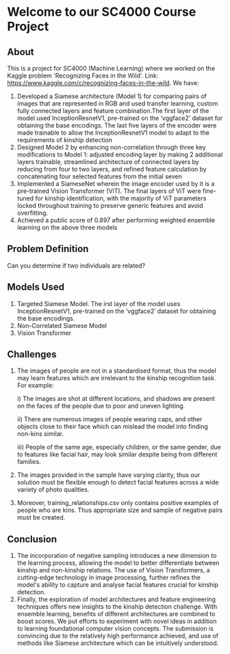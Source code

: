 # Welcome to our SC4000 Course Project
## About

This is a project for SC4000 (Machine Learning) where we worked on the Kaggle problem 'Recognizing Faces in the Wild'. 
Link: https://www.kaggle.com/c/recognizing-faces-in-the-wild. We have:

  1. Developed a Siamese architecture (Model 1) for comparing pairs of images that are represented in RGB and used transfer learning, custom fully connected layers and feature combination.The first layer of the model used InceptionResnetV1, pre-trained on the ‘vggface2’ dataset for obtaining the base encodings. The last five layers of the encoder were made trainable to allow the InceptionResnetV1 model to adapt to the requirements of kinship detection
  2. Designed Model 2 by enhancing non-correlation through three key modifications to Model 1: adjusted encoding layer by making 2 additional layers trainable, streamlined architecture of connected layers by reducing from four to two layers, and refined feature calculation by concatenating four selected features from the initial seven
  3. Implemented a SiameseNet wherein the image encoder used by it is a pre-trained Vision Transformer (ViT). The final layers of ViT were fine-tuned for kinship identification, with the majority of ViT parameters locked throughout training to preserve generic features and avoid overfitting. 
  4. Achieved a public score of 0.897 after performing weighted ensemble learning on the above three models

## Problem Definition
Can you determine if two individuals are related?

## Models Used
  1. Targeted Siamese Model. The irst layer of the model uses InceptionResnetV1, pre-trained on the ‘vggface2’ dataset for obtaining the base encodings. 
  2. Non-Correlated Siamese Model
  3. Vision Transformer

## Challenges
1. The images of people are not in a standardised format, thus the model may learn features which are irrelevant to the kinship recognition task. For example:  
   
   i) The images are shot at different locations, and shadows are present on the faces of the people due to poor and uneven lighting.  
   
   ii) There are numerous images of people wearing caps, and other objects close to their face which can mislead the model into finding non-kins similar.  
   
   iii) People of the same age, especially children, or the same gender, due to features like facial hair, may look similar despite being from different families.

2. The images provided in the sample have varying clarity, thus our solution must be flexible enough to detect facial features across a wide variety of photo qualities.

3. Moreover, training_relationships.csv only contains positive examples of people who are kins. Thus appropriate size and sample of negative pairs must be created.


## Conclusion
  1. The incorporation of negative sampling introduces a new dimension to the learning process, allowing the model to better differentiate between kinship and non-kinship relations. The use of Vision Transformers, a cutting-edge technology in image processing, further refines the model's ability to capture and analyse facial features crucial for kinship detection. 
  2. Finally, the exploration of model architectures and feature engineering techniques offers new insights to the kinship detection challenge. With ensemble learning, benefits of different architectures are combined to boost scores. We put efforts to experiment with novel ideas in addition to learning foundational computer vision concepts. The submission is convincing due to the relatively high performance achieved, and use of methods like Siamese architecture which can be intuitively understood.
